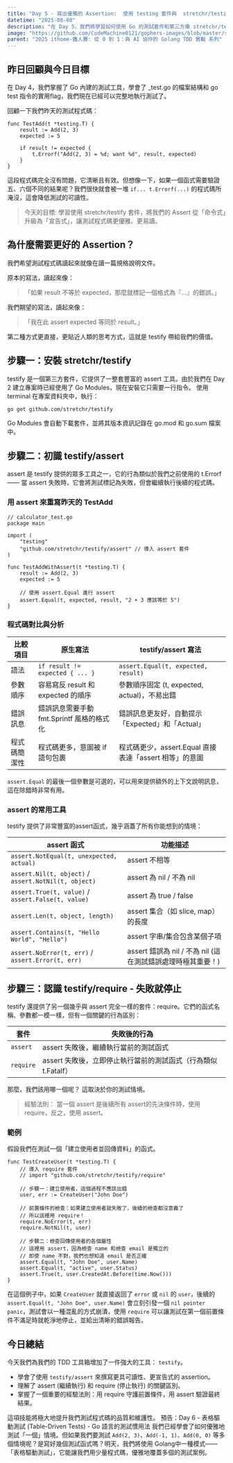 ```yaml
---
title: "Day 5 - 寫出優雅的 Assertion:  使用 testing 套件與  stretchr/testify"
datetime: "2025-08-08"
description: "在 Day 5，我們將學習如何使用 Go 的測試套件和第三方庫 stretchr/testify 來撰寫更優雅的斷言 (Assertion)。掌握這些工具後，我們的測試程式碼將變得更清晰、更易讀，並能更好地表達我們的意圖。"
image: "https://github.com/CodeMachine0121/gophers-images/blob/master/sketch/fairy-tale/witch-too-much-candy.png?raw=true"
parent: "2025 ithome-鐵人賽: 從 0 到 1：與 AI 協作的 Golang TDD 實戰 系列"
---
```


## 昨日回顧與今日目標

在 Day 4，我們掌握了 Go 內建的測試工具，學會了 _test.go 的檔案結構和 go test 指令的實用flag，我們現在已經可以完整地執行測試了。

回顧一下我們昨天的測試程式碼：

```golang
func TestAdd(t *testing.T) {
    result := Add(2, 3)
    expected := 5

    if result != expected {
        t.Errorf("Add(2, 3) = %d; want %d", result, expected)
    }
}
```

這段程式碼完全沒有問題，它清晰且有效。但想像一下，如果一個函式需要驗證五、六個不同的結果呢？我們很快就會被一堆 `if... t.Errorf(...)` 的程式碼所淹沒，這會降低測試的可讀性。

> 今天的目標: 學習使用 stretchr/testify 套件，將我們的 Assert 從「命令式」升級為「宣告式」，讓測試程式碼更優雅、更易讀。

## 為什麼需要更好的 Assertion？

我們希望測試程式碼讀起來就像在讀一篇規格說明文件。

原本的寫法，讀起來像：
>「如果 result 不等於 expected，那麼就標記一個格式為『...』的錯誤。」

我們期望的寫法，讀起來像：
>「我在此 assert expected 等同於 result。」

第二種方式更直接，更貼近人類的思考方式，這就是 testify 帶給我們的價值。

## 步驟一：安裝 stretchr/testify

testify 是一個第三方套件，它提供了一整套豐富的 assert 工具。由於我們在 Day 2 建立專案時已經使用了 Go Modules，現在安裝它只需要一行指令。
使用 terminal 在專案資料夾中，執行：

```bash
go get github.com/stretchr/testify
```

Go Modules 會自動下載套件，並將其版本資訊記錄在 go.mod 和 go.sum 檔案中。

## 步驟二：初識 testify/assert

assert 是 testify 提供的眾多工具之一，它的行為類似於我們之前使用的 t.Errorf —— 當 assert 失敗時，它會將測試標記為失敗，但會繼續執行後續的程式碼。

### 用 assert 來重寫昨天的 TestAdd

```golang
// calculator_test.go
package main

import (
    "testing"
    "github.com/stretchr/testify/assert" // 導入 assert 套件
)

func TestAddWithAssert(t *testing.T) {
    result := Add(2, 3)
    expected := 5

    // 使用 assert.Equal 進行 assert
    assert.Equal(t, expected, result, "2 + 3 應該等於 5")
}
```

### 程式碼對比與分析

| 比較項目 | 原生寫法 | testify/assert 寫法 |
|---------|---------|-------------------|
| 語法 | `if result != expected { ... }` | `assert.Equal(t, expected, result)` |
| 參數順序 | 容易寫反 result 和 expected 的順序 | 參數順序固定 (t, expected, actual)，不易出錯 |
| 錯誤訊息 | 錯誤訊息需要手動 fmt.Sprintf 風格的格式化 | 錯誤訊息更友好，自動提示「Expected」和「Actual」 |
| 程式碼簡潔性 | 程式碼更多，意圖被 if 語句包裹 | 程式碼更少，assert.Equal 直接表達「assert 相等」的意圖 |

`assert.Equal` 的最後一個參數是可選的，可以用來提供額外的上下文說明訊息，這在除錯時非常有用。

### assert 的常用工具

testify 提供了非常豐富的assert函式，幾乎涵蓋了所有你能想到的情境：

| assert 函式 | 功能描述 |
|---------|---------|
| `assert.NotEqual(t, unexpected, actual)` | assert 不相等 |
| `assert.Nil(t, object)` / `assert.NotNil(t, object)` | assert 為 nil / 不為 nil |
| `assert.True(t, value)` / `assert.False(t, value)` | assert 為 true / false |
| `assert.Len(t, object, length)` | assert 集合（如 slice, map）的長度 |
| `assert.Contains(t, "Hello World", "Hello")` | assert 字串/集合包含某個子項 |
| `assert.NoError(t, err)` / `assert.Error(t, err)` | assert 錯誤為 nil / 不為 nil (這在測試錯誤處理時極其重要！) |


## 步驟三：認識 testify/require - 失敗就停止

testify 還提供了另一個幾乎與 assert 完全一樣的套件：require。它們的函式名稱、參數都一模一樣，但有一個關鍵的行為區別：

| 套件 | 失敗後的行為 |
|------|-------------|
| `assert` | assert 失敗後，繼續執行當前的測試函式 |
| `require` | assert 失敗後，立即停止執行當前的測試函式（行為類似 t.Fatalf） |

那麼，我們該用哪一個呢？ 這取決於你的測試情境。

> 經驗法則： 當一個 assert 是後續所有 assert的先決條件時，使用 require，反之，使用 assert。

### 範例

假設我們在測試一個「建立使用者並回傳資料」的函式。

```golang
func TestCreateUser(t *testing.T) {
    // 導入 require 套件
    // import "github.com/stretchr/testify/require"

    // 步驟一：建立使用者，這個過程不應該出錯
    user, err := CreateUser("John Doe")
    
    // 前置條件的檢查：如果建立使用者就失敗了，後續的檢查都沒意義了
    // 所以這裡用 require！
    require.NoError(t, err)
    require.NotNil(t, user)

    // 步驟二：檢查回傳使用者的各個屬性
    // 這裡用 assert，因為檢查 name 和檢查 email 是獨立的
    // 即使 name 不對，我們也想知道 email 是否正確
    assert.Equal(t, "John Doe", user.Name)
    assert.Equal(t, "active", user.Status)
    assert.True(t, user.CreatedAt.Before(time.Now()))
}
```

在這個例子中，如果 `CreateUser` 就直接返回了 `error` 或 `nil` 的 `user`，後續的 `assert.Equal(t, "John Doe", user.Name)` 會立刻引發一個 `nil pointer panic`，測試會以一種混亂的方式崩潰，使用 `require` 可以讓測試在第一個前置條件不滿足時就乾淨地停止，並給出清晰的錯誤報告。

## 今日總結

今天我們為我們的 TDD 工具箱增加了一件強大的工具： `testify`。

- 學會了使用 `testify/assert` 來撰寫更具可讀性、更宣告式的 assertion。
- 理解了 assert (繼續執行) 和 require (停止執行) 的關鍵區別。
- 掌握了一個重要的經驗法則：用 require 守護前置條件，用 assert 驗證最終結果。

這項技能將極大地提升我們測試程式碼的品質和維護性。
預告：Day 6 - 表格驅動測試 (Table-Driven Tests) - Go 語言的測試慣用法
我們已經學會了如何優雅地測試「一個」情境。但如果我們要測試 `Add(2, 3)`、`Add(-1, 1)`、`Add(0, 0)` 等多個情境呢？是寫好幾個測試函式嗎？明天，我們將使用 Golang中一種模式——「表格驅動測試」，它能讓我們用少量程式碼，優雅地覆蓋多個的測試案例。